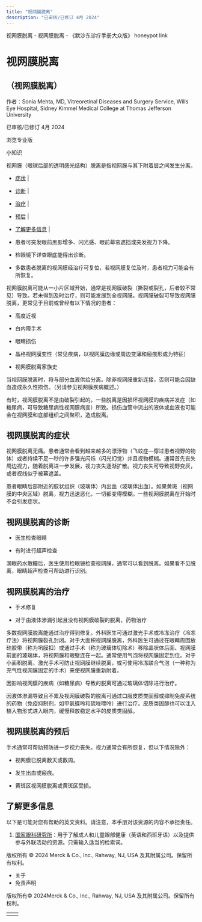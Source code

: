 ```yaml
---
title: "视网膜脱离"
description: "已审核/已修订 4月 2024"
---
```


﻿视网膜脱离 \- 视网膜脱离 \- 《默沙东诊疗手册大众版》 honeypot link

# 视网膜脱离

## （视网膜脱离）

作者：Sonia Mehta, MD, Vitreoretinal Diseases and Surgery Service, Wills Eye
Hospital, Sidney Kimmel Medical College at Thomas Jefferson University

已审核/已修订 4月 2024

浏览专业版

小知识

视网膜（眼球后部的透明感光结构）脱离是指视网膜与其下附着层之间发生分离。

- [症状](#症状_v799457_zh) \|
- [诊断](#诊断_v23683123_zh) \|
- [治疗](#治疗_v799463_zh) \|
- [预后](#预后_v877613_zh) \|
- [了解更多信息](#了解更多信息_v64012349_zh) \|

- 患者可突发眼前黑影增多、闪光感、眼前幕帘遮挡或突发视力下降。

- 检眼镜下详查眼底能得出诊断。

- 多数患者脱离的视网膜经治疗可复位，若视网膜复位及时，患者视力可能会有所恢复。


视网膜脱离可能从一小片区域开始，通常是视网膜破裂（撕裂或裂孔，后者较不常见）导致。若未得到及时治疗，则可能发展到全视网膜。视网膜破裂可导致视网膜脱离，更常见于目前或曾经有以下情况的患者：

- 高度近视

- 白内障手术

- 眼睛损伤

- 晶格视网膜变性（常见疾病，以视网膜边缘或周边变薄和瘢痕形成为特征）

- 视网膜脱离家族史


当视网膜脱离时，将与部分血液供给分离。除非视网膜重新连接，否则可能会因缺血造成永久性损伤。（另请参见视网膜疾病概述。）

有时，视网膜脱离不是由破裂引起的。一些脱离是因损坏视网膜的疾病并发症（如糖尿病，可导致糖尿病性视网膜病变）所致。损伤血管中流出的液体或血液也可能会在视网膜和底部组织之间聚积，造成脱离。

## 视网膜脱离的症状

视网膜脱离无痛。患者通常会看到越来越多的漂浮物（飞蚊症—穿过患者视野的物体）或者持续不足一秒的许多强光闪烁（闪光幻觉）并且视物模糊。通常首先丧失周边视力，随着脱离进一步发展，视力丧失逐渐扩散。视力丧失可导致视野变灰，或者视线似乎被幕遮盖。

患者眼睛后部附近的胶状组织（玻璃体）内出血（玻璃体出血）。如果黄斑（视网膜的中央区域）脱离，视力迅速恶化，一切都变得模糊。一些视网膜脱离在开始时不会引发症状。

## 视网膜脱离的诊断

- 医生检查眼睛

- 有时进行超声检查


滴眼药水散瞳后，医生使用检眼镜检查视网膜，通常可以看到脱离。如果看不见脱离，眼睛超声检查可帮助进行识别。

## 视网膜脱离的治疗

- 手术修复

- 对于由液体渗漏引起且没有视网膜破裂的脱离，药物治疗


多数视网膜脱离能通过治疗得到修复。外科医生可通过激光手术或冷冻治疗（冷冻疗法）将视网膜裂孔封闭。对于大面积视网膜脱离，外科医生可通过在眼睛周围放硅胶带（称为巩膜扣）或通过手术（称为玻璃体切除术）移除晶状体后面、视网膜前面的玻璃体，将视网膜和眼壁连在一起。通常使用气泡将视网膜固定到位。对于小面积脱离，激光手术可防止视网膜继续脱离，或可使用冷冻联合气泡（一种称为充气性视网膜固定的手术）来使视网膜重新附着。

因影响视网膜的疾病（如糖尿病）导致的脱离可通过玻璃体切除进行治疗。

因液体渗漏导致且不累及视网膜破裂的脱离可通过口服皮质类固醇或抑制免疫系统的药物（免疫抑制剂，如甲氨蝶呤和硫唑嘌呤）进行治疗。皮质类固醇也可以注入植入物形式进入眼内，缓慢释放稳定水平的皮质类固醇。

## 视网膜脱离的预后

手术通常可帮助预防进一步视力丧失。视力通常会有所恢复，但以下情况除外：

- 视网膜已脱离数天或数周。

- 发生出血或瘢痕。

- 黄斑区视网膜脱离或黄斑区受损。


## 了解更多信息

以下是可能对您有帮助的英文资料。请注意，本手册对该资源的内容不承担责任。

1. [国家眼科研究所](https://www.nei.nih.gov/)：用于了解成人和儿童眼部健康（英语和西班牙语）以及提供参与外联活动的资源。只需输入适当的检索词。



版权所有 © 2024
Merck & Co., Inc., Rahway, NJ, USA 及其附属公司。保留所有权利。

- 关于
- 免责声明

版权所有© 2024Merck & Co., Inc., Rahway, NJ, USA 及其附属公司。保留所有权利。

|     |     |
| --- | --- |
|  |  |